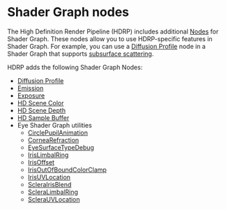 # Shader Graph nodes

The High Definition Render Pipeline (HDRP) includes additional [Nodes](https://docs.unity3d.com/Packages/com.unity.shadergraph@15.0/manual/Node.html) for Shader Graph. These nodes allow you to use HDRP-specific features in Shader Graph. For example, you can use a [Diffusion Profile](Diffusion-Profile.md) node in a Shader Graph that supports [subsurface scattering](Subsurface-Scattering.md).

HDRP adds the following Shader Graph Nodes:

* [Diffusion Profile](https://docs.unity3d.com/Packages/com.unity.shadergraph@15.0/manual/Diffusion-Profile-Node.html)
* [Emission](https://docs.unity3d.com/Packages/com.unity.shadergraph@15.0/manual/Emission-Node.html)
* [Exposure](https://docs.unity3d.com/Packages/com.unity.shadergraph@15.0/manual/Exposure-Node.html)
* [HD Scene Color](https://docs.unity3d.com/Packages/com.unity.shadergraph@15.0/manual/HD-Scene-Color-Node.html)
* [HD Scene Depth](https://docs.unity3d.com/Packages/com.unity.shadergraph@15.0/manual/HD-Scene-Depth-Node.html)
* [HD Sample Buffer](https://docs.unity3d.com/Packages/com.unity.shadergraph@15.0/manual/HD-Sample-Buffer-Node.html)
* Eye Shader Graph utilities
  * [CirclePupilAnimation](https://docs.unity3d.com/Packages/com.unity.shadergraph@15.0/manual/Circle-Pupil-Animation-Node.html)
  * [CorneaRefraction](https://docs.unity3d.com/Packages/com.unity.shadergraph@15.0/manual/Cornea-Refraction-Node.html)
  * [EyeSurfaceTypeDebug](https://docs.unity3d.com/Packages/com.unity.shadergraph@15.0/manual/Eye-Surface-Type-Debug-Node.html)
  * [IrisLimbalRing](https://docs.unity3d.com/Packages/com.unity.shadergraph@15.0/manual/Iris-Limbal-Ring-Node.html)
  * [IrisOffset](https://docs.unity3d.com/Packages/com.unity.shadergraph@15.0/manual/Iris-Offset-Node.html)
  * [IrisOutOfBoundColorClamp](https://docs.unity3d.com/Packages/com.unity.shadergraph@15.0/manual/Iris-Out-Of-Bound-Color-Clamp-Node.html)
  * [IrisUVLocation](https://docs.unity3d.com/Packages/com.unity.shadergraph@15.0/manual/Iris-UV-Location-Node.html)
  * [ScleraIrisBlend](https://docs.unity3d.com/Packages/com.unity.shadergraph@15.0/manual/Sclera-Iris-Blend-Node.html)
  * [ScleraLimbalRing](https://docs.unity3d.com/Packages/com.unity.shadergraph@15.0/manual/Sclera-Limbal-Ring-Node.html)
  * [ScleraUVLocation](https://docs.unity3d.com/Packages/com.unity.shadergraph@15.0/manual/Sclera-UV-Location-Node.html)
